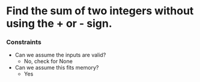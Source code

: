 # Find the sum of two integers without using the + or - sign.


### Constraints

* Can we assume the inputs are valid?
   * No, check for None
* Can we assume this fits memory?
   * Yes

